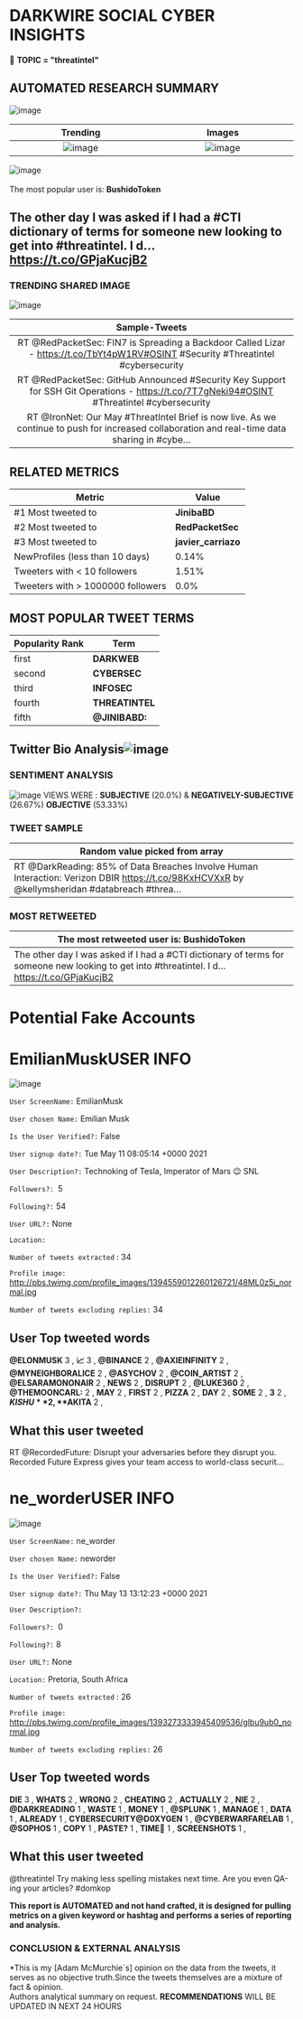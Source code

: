 # DARKWIRE SOCIAL CYBER INSIGHTS 
&#x1F34E; **TOPIC = "threatintel"**

## AUTOMATED RESEARCH SUMMARY
  ![image](darkLogo.png)   

|  Trending  |   Images | 
:-------------------------:|:-------------------------:
|  ![image](assets/threatintel/imageFile1.jpg)     <img width=200/> | ![image](assets/threatintel/imageFile2.jpg) <img width=200/> |   
 
 
![image](assets/threatintel/TWEETS.png)
<br></br>
The most popular user is: **BushidoToken**  
 

## The other day I was asked if I had a #CTI dictionary of terms for someone new looking to get into #threatintel. I d… https://t.co/GPjaKucjB2 

  




### TRENDING SHARED IMAGE

![image](assets/threatintel/twitterPostedImage.png)



|                **Sample-Tweets**        |
| :-------------: |
| RT @RedPacketSec: FIN7 is Spreading a Backdoor Called Lizar - https://t.co/TbYt4pW1RV#OSINT #Security #Threatintel #cybersecurity |
| RT @RedPacketSec: GitHub Announced #Security Key Support for SSH Git Operations - https://t.co/7T7gNeki94#OSINT #Threatintel #cybersecurity |
| RT @IronNet: Our May #ThreatIntel Brief is now live. As we continue to push for increased collaboration and real-time data sharing in #cybe… |

## RELATED METRICS<br>
| Metric | Value |
| ------------- | ------------- |
| #1 Most tweeted to  | **JinibaBD** |
| #2 Most tweeted to  | **RedPacketSec** |
| #3 Most tweeted to  | **javier_carriazo** |
| NewProfiles (less than 10 days) | 0.14%  |
| Tweeters with < 10 followers  | 1.51%|
| Tweeters with > 1000000 followers  | 0.0%  |



## MOST POPULAR TWEET TERMS 


| Popularity Rank  | Term |
| ------------- | ------------- |
| first  | **DARKWEB**  |
| second  | **CYBERSEC**  |
| third  | **INFOSEC** |
| fourth  | **THREATINTEL**  |
| fifth  | **@JINIBABD:**  |


## Twitter Bio Analysis![image](assets/threatintel/BIO.png)
### SENTIMENT ANALYSIS
![image](assets/threatintel/sentiment.png)
VIEWS WERE : **SUBJECTIVE**  (20.0%) & **NEGATIVELY-SUBJECTIVE** (26.67%) **OBJECTIVE** (53.33%)

### TWEET SAMPLE 
| Random value picked from array |
| ------------- |
|RT @DarkReading: 85% of Data Breaches Involve Human Interaction: Verizon DBIR https://t.co/98KxHCVXxR by @kellymsheridan #databreach #threa… |

### MOST RETWEETED 

| The most retweeted user is: **BushidoToken**  |
| ------------- |
| The other day I was asked if I had a #CTI dictionary of terms for someone new looking to get into #threatintel. I d… https://t.co/GPjaKucjB2 |

# Potential Fake Accounts
 
# EmilianMuskUSER INFO
![image](http://pbs.twimg.com/profile_images/1394559012260126721/48ML0z5i_normal.jpg)
 
`User ScreenName:` EmilianMusk 
 
`User chosen Name:` Emilian Musk 
 
`Is the User Verified?:` False 
 
`User signup date?:` Tue May 11 08:05:14 +0000 2021 
 
`User Description?:` Technoking of Tesla, Imperator of Mars 😉 SNL 
 
`Followers?: `5 
 
`Following?:` 54 
 
`User URL?:` None 
 
`Location:`  
 
`Number of tweets extracted`  : 34 
 
`Profile image:` http://pbs.twimg.com/profile_images/1394559012260126721/48ML0z5i_normal.jpg 
 
`Number of tweets excluding replies:` 34 
 

 

 
## User Top tweeted words 
 
**@ELONMUSK** 3 , **📈** 3 , **@BINANCE** 2 , **@AXIEINFINITY** 2 , **@MYNEIGHBORALICE** 2 , **@ASYCHOV** 2 , **@COIN_ARTIST** 2 , **@ELSARAMONONAIR** 2 , **NEWS** 2 , **DISRUPT** 2 , **@LUKE360** 2 , **@THEMOONCARL:** 2 , **MAY** 2 , **FIRST** 2 , **PIZZA** 2 , **DAY** 2 , **SOME** 2 , **3** 2 , **$KISHU** 2 , **$AKITA** 2 , 
 
## What this user tweeted
 
RT @RecordedFuture: Disrupt your adversaries before they disrupt you. Recorded Future Express gives your team access to world-class securit…
 
# ne_worderUSER INFO
![image](http://pbs.twimg.com/profile_images/1393273333945409536/glbu9ub0_normal.jpg)
 
`User ScreenName:` ne_worder 
 
`User chosen Name:` neworder 
 
`Is the User Verified?:` False 
 
`User signup date?:` Thu May 13 13:12:23 +0000 2021 
 
`User Description?:`  
 
`Followers?: `0 
 
`Following?:` 8 
 
`User URL?:` None 
 
`Location:` Pretoria, South Africa 
 
`Number of tweets extracted`  : 26 
 
`Profile image:` http://pbs.twimg.com/profile_images/1393273333945409536/glbu9ub0_normal.jpg 
 
`Number of tweets excluding replies:` 26 
 

 

 
## User Top tweeted words 
 
**DIE** 3 , **WHATS** 2 , **WRONG** 2 , **CHEATING** 2 , **ACTUALLY** 2 , **NIE** 2 , **@DARKREADING** 1 , **WASTE** 1 , **MONEY** 1 , **@SPLUNK** 1 , **MANAGE** 1 , **DATA** 1 , **ALREADY** 1 , **CYBERSECURITY@D0XYGEN** 1 , **@CYBERWARFARELAB** 1 , **@SOPHOS** 1 , **COPY** 1 , **PASTE?** 1 , **TIME🧐** 1 , **SCREENSHOTS** 1 , 
 
## What this user tweeted
 
@threatintel Try making less spelling mistakes next time. Are you even QA-ing your articles? #domkop
 

<b> This report is AUTOMATED and not hand crafted, it is designed for pulling metrics on a given keyword or hashtag and performs a series of reporting and analysis.</b>  
### CONCLUSION & EXTERNAL ANALYSIS

*This is my [Adam McMurchie`s] opinion on the data from the tweets, it serves as no objective truth.Since the tweets themselves are a mixture of fact & opinion.<br>
Authors analytical summary on request.
**RECOMMENDATIONS** WILL BE UPDATED IN NEXT  24 HOURS <br>